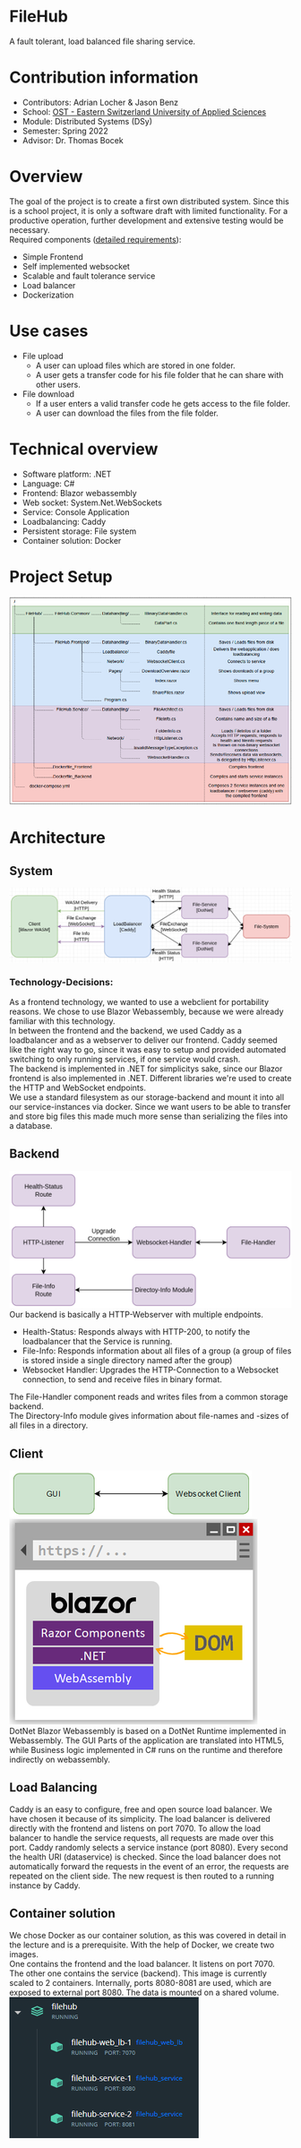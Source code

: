 # FileHub
A fault tolerant, load balanced file sharing service.

# Contribution information
* Contributors: Adrian Locher & Jason Benz
* School: [OST - Eastern Switzerland University of Applied Sciences](https://www.ost.ch/)
* Module: Distributed Systems (DSy)
* Semester: Spring 2022
* Advisor: Dr. Thomas Bocek

# Overview
The goal of the project is to create a first own distributed system. Since this is a school project, it is only a software draft with limited functionality. For a productive operation, further development and extensive testing would be necessary.\
Required components ([detailed requirements](https://dsl.i.ost.ch/lect/fs22/#challenge-task-fs-2022)):
* Simple Frontend
* Self implemented websocket
* Scalable and fault tolerance service
* Load balancer
* Dockerization

# Use cases
* File upload
    * A user can upload files which are stored in one folder.
    * A user gets a transfer code for his file folder that he can share with other users.
* File download
    * If a user enters a valid transfer code he gets access to the file folder.
    * A user can download the files from the file folder.

# Technical overview
* Software platform: .NET
* Language: C#
* Frontend: Blazor webassembly
* Web socket: System.Net.WebSockets
* Service: Console Application
* Loadbalancing: Caddy
* Persistent storage: File system
* Container solution: Docker

# Project Setup
![project-setup.png](./images/project-setup.png)

# Architecture  
## System  
![system-arch.png](./images/sys-arch.png)  
### Technology-Decisions:  
As a frontend technology, we wanted to use a webclient for portability reasons. We chose to use Blazor Webassembly, because we were already familiar with this technology.  
In between the frontend and the backend, we used Caddy as a loadbalancer and as a webserver to deliver our frontend. Caddy seemed like the right way to go, since it was easy to setup and provided automated switching to only running services, if one service would crash.  
The backend is implemented in .NET for simplicitys sake, since our Blazor frontend is also implemented in .NET. Different libraries we're used to create the HTTP and WebSocket endpoints.  
We use a standard filesystem as our storage-backend and mount it into all our service-instances via docker. Since we want users to be able to transfer and store big files this made much more sense than serializing the files into a database.  

## Backend  
![backend-arch.png](./images/backend-arch.png) 
Our backend is basically a HTTP-Webserver with multiple endpoints.  
- Health-Status: Responds always with HTTP-200, to notify the loadbalancer that the Service is running.  
- File-Info: Responds information about all files of a group (a group of files is stored inside a single directory named after the group)  
- Websocket Handler: Upgrades the HTTP-Connection to a Websocket connection, to send and receive files in binary format.  

The File-Handler component reads and writes files from a common storage backend.  
The Directory-Info module gives information about file-names and -sizes of all files in a directory.  


## Client
![client-arch.png](./images/client-arch.png)  
![client-runtime.png](./images/client-runtime.png)  
DotNet Blazor Webassembly is based on a DotNet Runtime implemented in Webassembly.
The GUI Parts of the application are translated into HTML5, while Business logic implemented in C# runs on the runtime
and therefore indirectly on webassembly.

## Load Balancing  
Caddy is an easy to configure, free and open source load balancer. We have chosen it because of its simplicity. The load balancer is delivered directly with the frontend and listens on port 7070. To allow the load balancer to handle the service requests, all requests are made over this port. Caddy randomly selects a service instance (port 8080). Every second the health URI (dataservice) is checked. Since the load balancer does not automatically forward the requests in the event of an error, the requests are repeated on the client side. The new request is then routed to a running instance by Caddy.

## Container solution
We chose Docker as our container solution, as this was covered in detail in the lecture and is a prerequisite. With the help of Docker, we create two images.\
One contains the frontend and the load balancer. It listens on port 7070.\
The other one contains the service (backend). This image is currently scaled to 2 containers. Internally, ports 8080-8081 are used, which are exposed to external port 8080. The data is mounted on a shared volume.\
![docker-containers.png](./images/docker-containers.png)
